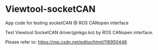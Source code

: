 # Viewtool-socketCAN
App code for testing socketCAN @ ROS CANopen interface

Test Viewtool SocketCAN driver(ginkgo.ko) by ROS CANopen interface.

Please refer to:
https://mp.csdn.net/editor/html/116950448
